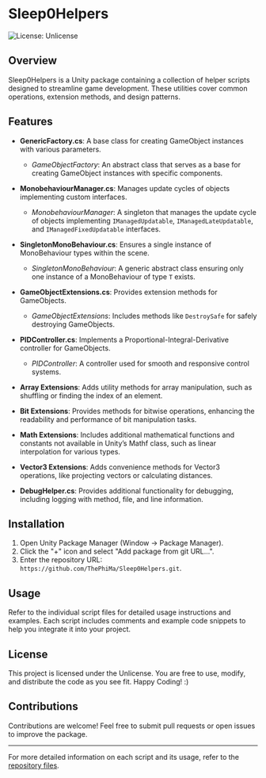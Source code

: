 # Sleep0Helpers

![License: Unlicense](https://img.shields.io/badge/license-Unlicense-blue.svg)

## Overview

Sleep0Helpers is a Unity package containing a collection of helper scripts designed to streamline game development. These utilities cover common operations, extension methods, and design patterns.

## Features

- **GenericFactory.cs**: A base class for creating GameObject instances with various parameters.
  - *GameObjectFactory*: An abstract class that serves as a base for creating GameObject instances with specific components.

- **MonobehaviourManager.cs**: Manages update cycles of objects implementing custom interfaces.
  - *MonobehaviourManager*: A singleton that manages the update cycle of objects implementing `IManagedUpdatable`, `IManagedLateUpdatable`, and `IManagedFixedUpdatable` interfaces.

- **SingletonMonoBehaviour.cs**: Ensures a single instance of MonoBehaviour types within the scene.
  - *SingletonMonoBehaviour<T>*: A generic abstract class ensuring only one instance of a MonoBehaviour of type `T` exists.

- **GameObjectExtensions.cs**: Provides extension methods for GameObjects.
  - *GameObjectExtensions*: Includes methods like `DestroySafe` for safely destroying GameObjects.

- **PIDController.cs**: Implements a Proportional-Integral-Derivative controller for GameObjects.
  - *PIDController*: A controller used for smooth and responsive control systems.

- **Array Extensions**: Adds utility methods for array manipulation, such as shuffling or finding the index of an element.

- **Bit Extensions**: Provides methods for bitwise operations, enhancing the readability and performance of bit manipulation tasks.

- **Math Extensions**: Includes additional mathematical functions and constants not available in Unity’s Mathf class, such as linear interpolation for various types.

- **Vector3 Extensions**: Adds convenience methods for Vector3 operations, like projecting vectors or calculating distances.

- **DebugHelper.cs**: Provides additional functionality for debugging, including logging with method, file, and line information.

## Installation

1. Open Unity Package Manager (Window -> Package Manager).
2. Click the "+" icon and select "Add package from git URL...".
3. Enter the repository URL: `https://github.com/ThePhiMa/Sleep0Helpers.git`.

## Usage

Refer to the individual script files for detailed usage instructions and examples. Each script includes comments and example code snippets to help you integrate it into your project.

## License

This project is licensed under the Unlicense. You are free to use, modify, and distribute the code as you see fit. Happy Coding! :)

## Contributions

Contributions are welcome! Feel free to submit pull requests or open issues to improve the package.

---

For more detailed information on each script and its usage, refer to the [repository files](https://github.com/ThePhiMa/Sleep0Helpers).
